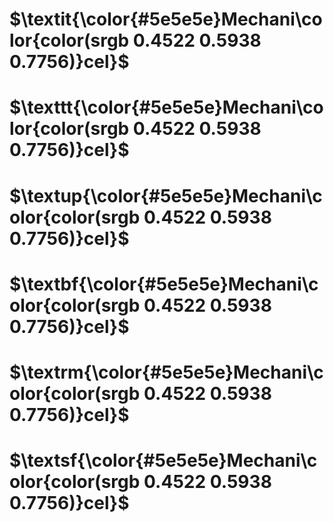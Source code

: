 # $\textit{\color{#5e5e5e}Mechani\color{color(srgb 0.4522 0.5938 0.7756)}cel}$

# $\texttt{\color{#5e5e5e}Mechani\color{color(srgb 0.4522 0.5938 0.7756)}cel}$

# $\textup{\color{#5e5e5e}Mechani\color{color(srgb 0.4522 0.5938 0.7756)}cel}$

# $\textbf{\color{#5e5e5e}Mechani\color{color(srgb 0.4522 0.5938 0.7756)}cel}$

# $\textrm{\color{#5e5e5e}Mechani\color{color(srgb 0.4522 0.5938 0.7756)}cel}$

# $\textsf{\color{#5e5e5e}Mechani\color{color(srgb 0.4522 0.5938 0.7756)}cel}$
